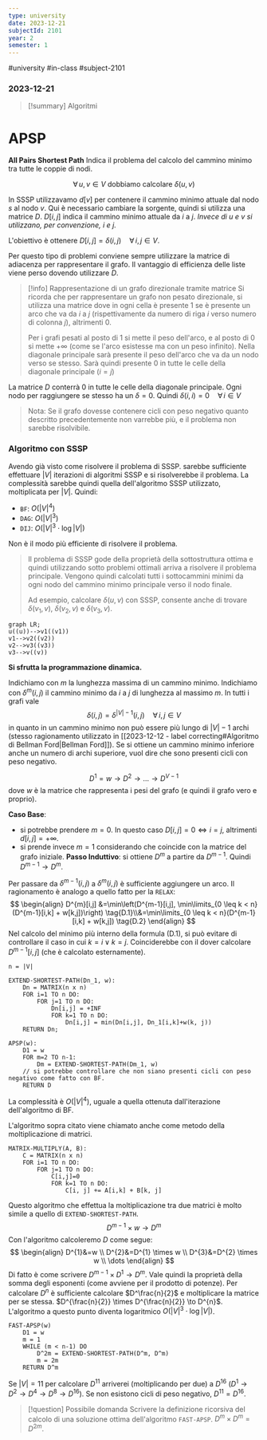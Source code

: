 ```yaml
---
type: university
date: 2023-12-21
subjectId: 2101
year: 2
semester: 1
---
```

#university #in-class #subject-2101
### 2023-12-21
> [!summary] Algoritmi

# APSP
**All Pairs Shortest Path**
Indica il problema del calcolo del cammino minimo tra tutte le coppie di nodi.

$$\forall\, u, v \in V \text{ dobbiamo calcolare } \delta(u, v)$$

In SSSP utilizzavamo $d[v]$ per contenere il cammino minimo attuale dal nodo $s$ al nodo $v$. Qui è necessario cambiare la sorgente, quindi si utilizza una matrice $D$.
$D[i, j]$ indica il cammino minimo attuale da $i$ a $j$.
*Invece di $u$ e $v$ si utilizzano, per convenzione, $i$ e $j$.*

L'obiettivo è ottenere $D[i, j] = \delta(i, j) \quad \forall\, i, j \in V$.

Per questo tipo di problemi conviene sempre utilizzare la matrice di adiacenza per rappresentare il grafo. Il vantaggio di efficienza delle liste viene perso dovendo utilizzare $D$.

> [!info] Rappresentazione di un grafo direzionale tramite matrice
> Si ricorda che per rappresentare un grafo non pesato direzionale, si utilizza una matrice dove in ogni cella è presente $1$ se è presente un arco che va da $i$ a $j$ (rispettivamente da numero di riga $i$ verso numero di colonna $j$), altrimenti $0$.
> 
> Per i grafi pesati al posto di $1$ si mette il peso dell'arco, e al posto di $0$ si mette $+\infty$ (come se l'arco esistesse ma con un peso infinito). Nella diagonale principale sarà presente il peso dell'arco che va da un nodo verso se stesso. Sarà quindi presente $0$ in tutte le celle della diagonale principale ($i=j$)

La matrice $D$ conterrà $0$ in tutte le celle della diagonale principale. Ogni nodo per raggiungere se stesso ha un $\delta=0$. Quindi $\delta(i,i)=0 \quad \forall\, i \in V$
> Nota: Se il grafo dovesse contenere cicli con peso negativo quanto descritto precedentemente non varrebbe più, e il problema non sarebbe risolvibile.

### Algoritmo con SSSP
Avendo già visto come risolvere il problema di SSSP. sarebbe sufficiente effettuare $|V|$ iterazioni di algoritmi SSSP e si risolverebbe il problema.
La complessità sarebbe quindi quella dell'algoritmo SSSP utilizzato, moltiplicata per $|V|$. Quindi:
- `BF`: $O(|V|^{4})$
- `DAG`: $O(|V|^{3})$
- `DIJ`: $O(|V|^{3} \cdot \log |V|)$

Non è il modo più efficiente di risolvere il problema.
> Il problema di SSSP gode della proprietà della sottostruttura ottima e quindi utilizzando sotto problemi ottimali arriva a risolvere il problema principale. Vengono quindi calcolati tutti i sottocammini minimi da ogni nodo del cammino minimo principale verso il nodo finale.
> 
> Ad esempio, calcolare $\delta(u, v)$ con SSSP, consente anche di trovare $\delta(v_{1}, v)$, $\delta(v_{2}, v)$ e $\delta(v_{3}, v)$.
```mermaid
graph LR;
u((u))-->v1((v1))
v1-->v2((v2))
v2-->v3((v3))
v3-->v((v))
```

**Si sfrutta la programmazione dinamica.**

Indichiamo con $m$ la lunghezza massima di un cammino minimo.
Indichiamo con $\delta^{m}(i, j)$ il cammino minimo da $i$ a $j$ di lunghezza al massimo $m$.
In tutti i grafi vale
$$\delta(i, j) = \delta^{|V|-1}(i, j) \quad \forall\, i,j \in V$$
in quanto in un cammino minimo non può essere più lungo di $|V|-1$ archi (stesso ragionamento utilizzato in [[2023-12-12 - label correcting#Algoritmo di Bellman Ford|Bellman Ford]]). Se si ottiene un cammino minimo inferiore anche un numero di archi superiore, vuol dire che sono presenti cicli con peso negativo.

$$D^{1}=w\to D^{2}\to \dots \to D^{V-1}$$
dove $w$ è la matrice che rappresenta i pesi del grafo (e quindi il grafo vero e proprio).

**Caso Base**:
- si potrebbe prendere $m=0$. In questo caso $D[i,j]=0 \iff i=j$, altrimenti $d[i,j]=+\infty$.
- si prende invece $m=1$ considerando che coincide con la matrice del grafo iniziale.
**Passo Induttivo**: si ottiene $D^{m}$ a partire da $D^{m-1}$. Quindi $D^{m-1} \to D^m$.

Per passare da $\delta^{m-1}(i,j)$ a $\delta^{m}(i,j)$ è sufficiente aggiungere un arco. Il ragionamento è analogo a quello fatto per la `RELAX`:
$$
\begin{align}
D^{m}[i,j] &=\min\left(D^{m-1}[i,j], \min\limits_{0 \leq k < n}(D^{m-1}[i,k] + w[k,j])\right) \tag{D.1}\\&=\min\limits_{0 \leq k < n}(D^{m-1}[i,k] + w[k,j]) \tag{D.2}
\end{align}
$$
Nel calcolo del minimo più interno della formula ${} (\text{D.1}) {}$, si può evitare di controllare il caso in cui $k=i \lor k=j$. Coinciderebbe con il dover calcolare $D^{m-1}[i,j]$ (che è calcolato esternamente).

```
n = |V|

EXTEND-SHORTEST-PATH(Dn_1, w):
	Dn = MATRIX(n x n)
	FOR i=1 TO n DO:
		FOR j=1 TO n DO:
			Dn[i,j] = +INF
			FOR k=1 TO n DO:
				Dn[i,j] = min(Dn[i,j], Dn_1[i,k]+w(k, j))
	RETURN Dn;

APSP(w):
	D1 = w
	FOR m=2 TO n-1:
		Dm = EXTEND-SHORTEST-PATH(Dm_1, w)
	// si potrebbe controllare che non siano presenti cicli con peso negativo come fatto con BF.
	RETURN D
```
La complessità è $O(|V|^{4})$, uguale a quella ottenuta dall'iterazione dell'algoritmo di BF.

L'algoritmo sopra citato viene chiamato anche come metodo della moltiplicazione di matrici.
```
MATRIX-MULTIPLY(A, B):
	C = MATRIX(n x n)
	FOR i=1 TO n DO:
		FOR j=1 TO n DO:
			C[i,j]=0
			FOR k=1 TO n DO:
				C[i, j] += A[i,k] + B[k, j]
```
Questo algoritmo che effettua la moltiplicazione tra due matrici è molto simile a quello di `EXTEND-SHORTEST-PATH`.
$$D^{m-1} \times w \to D^{m}$$
Con l'algoritmo calcoleremo $D$ come segue:
$$
\begin{align}
D^{1}&=w \\ D^{2}&=D^{1} \times w \\ D^{3}&=D^{2} \times w \\ \dots
\end{align}
$$
Di fatto è come scrivere $D^{m-1} \times D^1 \to D^{m}$. Vale quindi la proprietà della somma degli esponenti (come avviene per il prodotto di potenze).
Per calcolare $D^{n}$ è sufficiente calcolare $D^\frac{n}{2}$ e moltiplicare la matrice per se stessa. $D^{\frac{n}{2}} \times D^{\frac{n}{2}} \to D^{n}$.
L'algoritmo a questo punto diventa logaritmico $O(|V|^{3} \cdot \log |V|)$.
```
FAST-APSP(w)
	D1 = w
	m = 1
	WHILE (m < n-1) DO
		D^2m = EXTEND-SHORTEST-PATH(D^m, D^m)
		m = 2m
	RETURN D^m
```
Se $|V|=11$ per calcolare $D^{11}$ arriverei (moltiplicando per due) a $D^{16}$ ($D^{1} \to D^{2} \to D^{4} \to D^{8} \to D^{16}$).
Se non esistono cicli di peso negativo, $D^{11} = D^{16}$.

> [!question] Possibile domanda
> Scrivere la definizione ricorsiva del calcolo di una soluzione ottima dell'algoritmo `FAST-APSP`.
> $D^{m} \times D^{m} = D^{2m}$.
